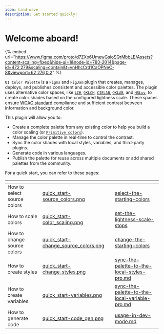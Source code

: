 ```yaml
---
icon: hand-wave
description: Get started quickly!
---
```


# Welcome aboard!

{% embed url="https://www.figma.com/proto/d7ZXo6UmewGsioSQrMbbLE/Assets?content-scaling=fixed&hide-ui=1&node-id=780-2014&page-id=472:279&scaling=contain&t=ynHhcCrd1CaOPNeC-8&viewport=62,276,0.2" %}

`UI Color Palette` is a `Figma` and `FigJam` plugin that creates, manages, deploys, and publishes consistent and accessible color palettes. The plugin uses alternative color spaces, like [`LCH`](glossary.md#lch), [`OKLCH`](glossary.md#oklch), [`CIELAB`](glossary.md#cielab), [`OKLAB`](glossary.md#oklab), and [`HSLuv`](glossary.md#hsluv), to create color shades based on the configured lightness scale. These spaces ensure [WCAG standard](https://www.w3.org/WAI/standards-guidelines/wcag/) compliance and sufficient contrast between information and background color.

This plugin will allow you to:

* Create a complete palette from any existing color to help you build a color scaling (or [`Primitive colors`](glossary.md#primitives)).
* Manage the color palette in real-time to control the contrast.
* Sync the color shades with local styles, variables, and third-party plugins.
* Generate code in various languages.
* Publish the palette for reuse across multiple documents or add shared palettes from the community.

For a quick start, you can refer to these pages:

<table data-view="cards"><thead><tr><th></th><th data-hidden data-card-cover data-type="files"></th><th data-hidden data-card-target data-type="content-ref"></th></tr></thead><tbody><tr><td>How to select source colors</td><td><a href=".gitbook/assets/quick_start-source_colors.png">quick_start-source_colors.png</a></td><td><a href="create-a-color-palette/select-the-starting-colors/">select-the-starting-colors</a></td></tr><tr><td>How to scale colors</td><td><a href=".gitbook/assets/quick_start-color_scaling.png">quick_start-color_scaling.png</a></td><td><a href="create-a-color-palette/set-the-lightness-scale-stops/">set-the-lightness-scale-stops</a></td></tr><tr><td>How to change source colors</td><td><a href=".gitbook/assets/quick_start-change_source_colors.png">quick_start-change_source_colors.png</a></td><td><a href="manage-a-color-palette/change-the-starting-colors/">change-the-starting-colors</a></td></tr><tr><td>How to create styles</td><td><a href=".gitbook/assets/quick_start-change_styles.png">quick_start-change_styles.png</a></td><td><a href="sync-a-color-palette/sync-the-palette-to-the-local-styles-pro.md">sync-the-palette-to-the-local-styles-pro.md</a></td></tr><tr><td>How to create variables</td><td><a href=".gitbook/assets/quick_start-variables.png">quick_start-variables.png</a></td><td><a href="sync-a-color-palette/sync-the-palette-to-the-local-variable-pro.md">sync-the-palette-to-the-local-variable-pro.md</a></td></tr><tr><td>How to generate code</td><td><a href=".gitbook/assets/quick_start-code_gen.png">quick_start-code_gen.png</a></td><td><a href="transfer-a-color-palette/usage-in-dev-mode.md">usage-in-dev-mode.md</a></td></tr></tbody></table>
